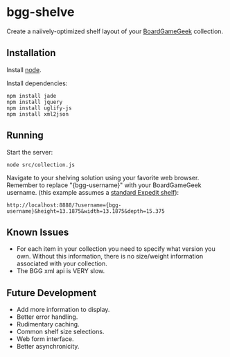 bgg-shelve
==========

Create a naiively-optimized shelf layout of your [BoardGameGeek](http://boardgamegeek.com/) collection.

Installation
------------

Install [node](http://nodejs.org/).

Install dependencies:

    npm install jade
    npm install jquery
    npm install uglify-js
    npm install xml2json

Running
-------

Start the server:

    node src/collection.js
  
Navigate to your shelving solution using your favorite web browser.  Remember to replace "{bgg-username}" with your BoardGameGeek username.  (this example assumes a [standard Expedit shelf](http://www.ikea.com/us/en/catalog/products/30265126/)):

    http://localhost:8888/?username={bgg-username}&height=13.1875&width=13.1875&depth=15.375
    
Known Issues
------------

* For each item in your collection you need to specify what version you own.  Without this information, there is no size/weight information associated with your collection.
* The BGG xml api is VERY slow.

Future Development
------------------

* Add more information to display.
* Better error handling.
* Rudimentary caching.
* Common shelf size selections.
* Web form interface.
* Better asynchronicity.


